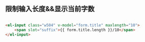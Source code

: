 ## 限制输入长度&&显示当前字数

```html

<el-input class="w504" v-model="form.title" maxlength="10">
    <span slot="suffix">{{ form.title.length }}/10</span>
</el-input>

```